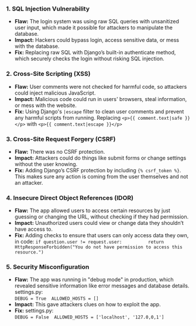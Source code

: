 ### 1. **SQL Injection Vulnerability**
- **Flaw:** The login system was using raw SQL queries with unsanitized user input, which made it possible for attackers to manipulate the database.
- **Impact:** Hackers could bypass login, access sensitive data, or mess with the database.
- **Fix:** Replacing raw SQL with Django’s built-in authenticate method, which securely checks the login without risking SQL injection.

### 2. **Cross-Site Scripting (XSS)**
- **Flaw:** User comments were not checked for harmful code, so attackers could inject malicious JavaScript.
- **Impact:** Malicious code could run in users' browsers, steal information, or mess with the website.
- **Fix:** Using Django's `|escape` filter to clean user comments and prevent any harmful scripts from running. Replacing `<p>{{ comment.text|safe }}</p>` with `<p>{{ comment.text|escape }}</p>`

### 3. **Cross-Site Request Forgery (CSRF)**
- **Flaw:** There was no CSRF protection.
- **Impact:** Attackers could do things like submit forms or change settings without the user knowing.
- **Fix:** Adding Django’s CSRF protection by including `{% csrf_token %}`. This makes sure any action is coming from the user themselves and not an attacker.

### 4. **Insecure Direct Object References (IDOR)**
- **Flaw:** The app allowed users to access certain resources by just guessing or changing the URL, without checking if they had permission.
- **Impact:** Unauthorized users could view or change data they shouldn’t have access to.
- **Fix:** Adding checks to ensure that users can only access data they own, in code: 
` if question.user != request.user:         
	return HttpResponseForbidden("You do not have permission to access this 	resource.") `

### 5. **Security Misconfiguration**
- **Flaw:** The app was running in "debug mode" in production, which revealed sensitive information like error messages and database details.
settings.py:  
` DEBUG = True 
ALLOWED_HOSTS = [] `
- **Impact:** This gave attackers clues on how to exploit the app.
- **Fix:** 
settings.py:  
` DEBUG = False 
ALLOWED_HOSTS = ['localhost', '127.0,0,1'] `
